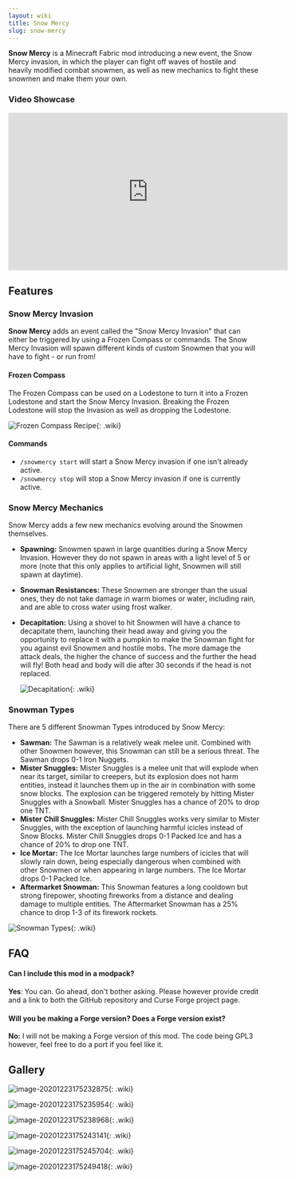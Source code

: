```yaml
---
layout: wiki
title: Snow Mercy
slug: snow-mercy
---
```

**Snow Mercy** is a Minecraft Fabric mod introducing a new event, the Snow Mercy invasion, in which the player can fight off waves of hostile and heavily modified combat snowmen, as well as new mechanics to fight these snowmen and make them your own.

### Video Showcase

<iframe width="560" height="315" src="https://www.youtube.com/embed/NDRtmo62U4E" frameborder="0" allow="accelerometer; autoplay; clipboard-write; encrypted-media; gyroscope; picture-in-picture" allowfullscreen></iframe>

## Features

### Snow Mercy Invasion

**Snow Mercy** adds an event called the "Snow Mercy Invasion" that can either be triggered by using a Frozen Compass or commands. The Snow Mercy Invasion will spawn different kinds of custom Snowmen that you will have to fight - or run from!

#### Frozen Compass

The Frozen Compass can be used on a Lodestone to turn it into a Frozen Lodestone and start the Snow Mercy Invasion. Breaking the Frozen Lodestone will stop the Invasion as well as dropping the Lodestone.

![Frozen Compass Recipe](snow-mercy/FrozenLodestone+Compass.png){: .wiki}

#### Commands

- ``/snowmercy start`` will start a Snow Mercy invasion if one isn't already active.
- ``/snowmercy stop`` will stop a Snow Mercy invasion if one is currently active.



### Snow Mercy Mechanics

Snow Mercy adds a few new mechanics evolving around the Snowmen themselves.

- **Spawning:** Snowmen spawn in large quantities during a Snow Mercy Invasion. However they do not spawn in areas with a light level of 5 or more (note that this only applies to artificial light, Snowmen will still spawn at daytime).

- **Snowman Resistances:** These Snowmen are stronger than the usual ones, they do not take damage in warm biomes or water, including rain, and are able to cross water using frost walker.

- **Decapitation:** Using a shovel to hit Snowmen will have a chance to decapitate them, launching their head away and giving you the opportunity to replace it with a pumpkin to make the Snowman fight for you against evil Snowmen and hostile mobs. The more damage the attack deals, the higher the chance of success and the further the head will fly! Both head and body will die after 30 seconds if the head is not replaced.

  ![Decapitation](snow-mercy/SnowMercyDecapitation.png){: .wiki}

  

### Snowman Types

There are 5 different Snowman Types introduced by Snow Mercy:

- **Sawman:** The Sawman is a relatively weak melee unit. Combined with other Snowmen however, this Snowman can still be a serious threat. The Sawman drops 0-1 Iron Nuggets.
- **Mister Snuggles:** Mister Snuggles is a melee unit that will explode when near its target, similar to creepers, but its explosion does not harm entities, instead it launches them up in the air in combination with some snow blocks. The explosion can be triggered remotely by hitting Mister Snuggles with a Snowball. Mister Snuggles has a chance of 20% to drop one TNT.
- **Mister Chill Snuggles:** Mister Chill Snuggles works very similar to Mister Snuggles, with the exception of launching harmful icicles instead of Snow Blocks. Mister Chill Snuggles drops 0-1 Packed Ice and has a chance of 20% to drop one TNT.
- **Ice Mortar:** The Ice Mortar launches large numbers of icicles that will slowly rain down, being especially dangerous when combined with other Snowmen or when appearing in large numbers. The Ice Mortar drops 0-1 Packed Ice.
- **Aftermarket Snowman:** This Snowman features a long cooldown but strong firepower, shooting fireworks from a distance and dealing damage to multiple entities. The Aftermarket Snowman has a 25% chance to drop 1-3 of its firework rockets.

![Snowman Types](snow-mercy/SnowmanTypes.png){: .wiki}



## FAQ

#### Can I include this mod in a modpack?

**Yes**: You can. Go ahead, don't bother asking. Please however provide credit and a link to both the GitHub repository and Curse Forge project page.

#### Will you be making a Forge version? Does a Forge version exist?

**No:** I will not be making a Forge version of this mod. The code being GPL3 however, feel free to do a port if you feel like it.



## Gallery

![image-20201223175232875](https://raw.githubusercontent.com/Ladysnake/Snow-Mercy/main/README.assets/image-20201223175232875.png){: .wiki}

![image-20201223175235954](https://raw.githubusercontent.com/Ladysnake/Snow-Mercy/main/README.assets/image-20201223175235954.png){: .wiki}

![image-20201223175238968](https://raw.githubusercontent.com/Ladysnake/Snow-Mercy/main/README.assets/image-20201223175238968.png){: .wiki}

![image-20201223175243141](https://raw.githubusercontent.com/Ladysnake/Snow-Mercy/main/README.assets/image-20201223175243141.png){: .wiki}

![image-20201223175245704](https://raw.githubusercontent.com/Ladysnake/Snow-Mercy/main/README.assets/image-20201223175245704.png){: .wiki}

![image-20201223175249418](https://raw.githubusercontent.com/Ladysnake/Snow-Mercy/main/README.assets/image-20201223175249418.png){: .wiki}
